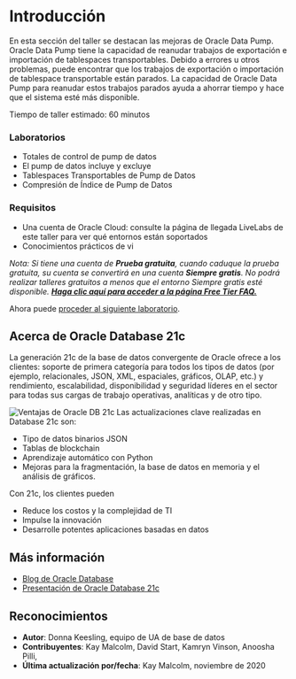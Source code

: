 # Introducción

En esta sección del taller se destacan las mejoras de Oracle Data Pump. Oracle Data Pump tiene la capacidad de reanudar trabajos de exportación e importación de tablespaces transportables. Debido a errores u otros problemas, puede encontrar que los trabajos de exportación o importación de tablespace transportable están parados. La capacidad de Oracle Data Pump para reanudar estos trabajos parados ayuda a ahorrar tiempo y hace que el sistema esté más disponible.

Tiempo de taller estimado: 60 minutos

### Laboratorios

*   Totales de control de pump de datos
*   El pump de datos incluye y excluye
*   Tablespaces Transportables de Pump de Datos
*   Compresión de Índice de Pump de Datos

### Requisitos

*   Una cuenta de Oracle Cloud: consulte la página de llegada LiveLabs de este taller para ver qué entornos están soportados
*   Conocimientos prácticos de vi

_Nota: Si tiene una cuenta de **Prueba gratuita**, cuando caduque la prueba gratuita, su cuenta se convertirá en una cuenta **Siempre gratis**. No podrá realizar talleres gratuitos a menos que el entorno Siempre gratis esté disponible. **[Haga clic aquí para acceder a la página Free Tier FAQ.](https://www.oracle.com/cloud/free/faq.html)**_

Ahora puede [proceder al siguiente laboratorio](#next).

## Acerca de Oracle Database 21c

La generación 21c de la base de datos convergente de Oracle ofrece a los clientes: soporte de primera categoría para todos los tipos de datos (por ejemplo, relacionales, JSON, XML, espaciales, gráficos, OLAP, etc.) y rendimiento, escalabilidad, disponibilidad y seguridad líderes en el sector para todas sus cargas de trabajo operativas, analíticas y de otro tipo.

![Ventajas de Oracle DB 21c](images/21c-support.png "Ventajas de Oracle DB 21c") Las actualizaciones clave realizadas en Database 21c son:

*   Tipo de datos binarios JSON
*   Tablas de blockchain
*   Aprendizaje automático con Python
*   Mejoras para la fragmentación, la base de datos en memoria y el análisis de gráficos.

Con 21c, los clientes pueden

*   Reduce los costos y la complejidad de TI
*   Impulse la innovación
*   Desarrolle potentes aplicaciones basadas en datos

## Más información

*   [Blog de Oracle Database](http://blogs.oracle.com/database)
*   [Presentación de Oracle Database 21c](https://blogs.oracle.com/database/introducing-oracle-database-21c)

## Reconocimientos

*   **Autor**: Donna Keesling, equipo de UA de base de datos
*   **Contribuyentes**: Kay Malcolm, David Start, Kamryn Vinson, Anoosha Pilli,
*   **Última actualización por/fecha**: Kay Malcolm, noviembre de 2020